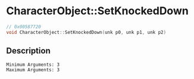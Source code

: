 # CharacterObject::SetKnockedDown
```c
// 0x00587720
void CharacterObject::SetKnockedDown(unk p0, unk p1, unk p2)
```
## Description
```
Minimum Arguments: 3
Maximum Arguments: 3
```

